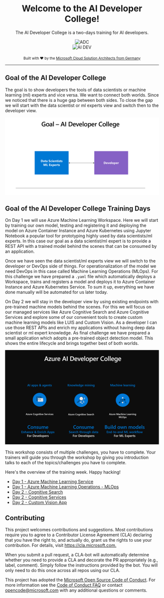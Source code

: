 <div align="center">
  <h1>Welcome to the AI Developer College!</h1>
  <p>The AI Developer College is a two-days training for AI developers.</p>
  
![ADC](./images/ADC_Back.png) <br> ![AI DEV](./images/aidevcollegesmall2.png)

  <p>
    <sub>Built with ❤︎ by the
      <a href="https://github.com/CSA-OCP-GER">Microsoft Cloud Solution Architects from Germany</a>
    </sub>
  </p>

</div>

<hr>

## Goal of the AI Developer College 

The goal is to show developers the tools of data scientists or machine learning (ml) experts and vice versa. We want to connect both worlds. Since we noticed that there is a huge gap between both sides. To close the gap we will start with the data scientist or ml experts view and switch then to the developer view.

![Goal of the AI Developer College](./images/Goal.png)

## Goal of the AI Developer College Training Days 

On Day 1 we will use Azure Machine Learning Workspace. Here we will start by training our own model, testing and registering it and deploying the model on Azure Container Instance and Azure Kubernetes using Jupyter Notebook a popular tool for prototyping highly used by data scientists/ml experts. In this case our goal as a data scientist/ml expert is to provide a REST API with a trained model behind the scenes that can be consumed by an application.

Once we have seen the data scientist/ml experts view we will switch to the developer or DevOps side of things. For operationalization of the model we need DevOps in this case called Machine Learning Operations (MLOps). For this challenge we have prepared a `.yaml` file which automatically deploys a Workspace, trains and registers a model and deploys it to Azure Container Instance and Azure Kubernetes Service. To sum it up, everything we have done manually will be automated for us later today.

On Day 2 we will stay in the developer view by using existing endpoints with pre-trained machine models behind the scenes. For this we will focus on our managed services like Azure Cognitive Search and Azure Cognitive Services and explore some of our convenient tools to create custom machine learning models like LUIS and Custom Vision. As a developer I can use those REST APIs and enrich my applications without having deep data scientist or ml expert knowledge.
As final challenge we have prepared a small application which adopts a pre-trained object detection model. This shows the entire lifecycle and brings together best of both worlds.

![Stretch](./images/Topics.png)

This workshop consists of multiple challenges, you have to complete. Your trainers will guide you through the workshop by giving you introduction talks to each of the topics/challenges you have to complete.

Here's the overview of the training week. Happy hacking!

- [Day 1 - Azure Machine Learning Service](day1/AzureMachineLearningService/README.md)
- [Day 1 - Azure Machine Learning Operations - MLOps](day1/MLOps/MLOps.md)
- [Day 2 - Cognitive Search](day2/CognitiveSearch/CognitiveSearch.md)
- [Day 2 - Cognitive Services](day2/CognitiveServices/Challenge/CognitiveServices.md)
- [Day 2 - Custom Vision App](day2/CustomVisionApp/CustomVisionApp.md)

## Contributing

This project welcomes contributions and suggestions. Most contributions require you to agree to a
Contributor License Agreement (CLA) declaring that you have the right to, and actually do, grant us
the rights to use your contribution. For details, visit <https://cla.microsoft.com.>

When you submit a pull request, a CLA-bot will automatically determine whether you need to provide
a CLA and decorate the PR appropriately (e.g., label, comment). Simply follow the instructions
provided by the bot. You will only need to do this once across all repos using our CLA.

This project has adopted the [Microsoft Open Source Code of Conduct](https://opensource.microsoft.com/codeofconduct/).
For more information see the [Code of Conduct FAQ](https://opensource.microsoft.com/codeofconduct/faq/) or
contact [opencode@microsoft.com](mailto:opencode@microsoft.com) with any additional questions or comments.
